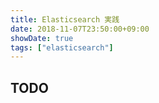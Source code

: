 ```yaml
---
title: Elasticsearch 実践
date: 2018-11-07T23:50:00+09:00
showDate: true
tags: ["elasticsearch"]
---
```


## TODO
